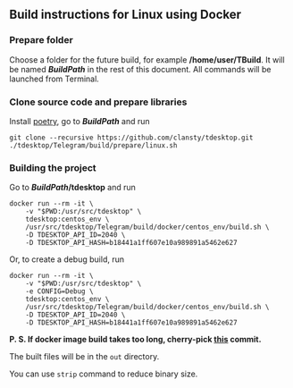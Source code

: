 ## Build instructions for Linux using Docker

### Prepare folder

Choose a folder for the future build, for example **/home/user/TBuild**. It will be named ***BuildPath*** in the rest of this document. All commands will be launched from Terminal.

### Clone source code and prepare libraries

Install [poetry](https://python-poetry.org), go to ***BuildPath*** and run

    git clone --recursive https://github.com/clansty/tdesktop.git
    ./tdesktop/Telegram/build/prepare/linux.sh

### Building the project

Go to ***BuildPath*/tdesktop** and run

    docker run --rm -it \
        -v "$PWD:/usr/src/tdesktop" \
        tdesktop:centos_env \
        /usr/src/tdesktop/Telegram/build/docker/centos_env/build.sh \
        -D TDESKTOP_API_ID=2040 \
        -D TDESKTOP_API_HASH=b18441a1ff607e10a989891a5462e627

Or, to create a debug build, run

    docker run --rm -it \
        -v "$PWD:/usr/src/tdesktop" \
        -e CONFIG=Debug \
        tdesktop:centos_env \
        /usr/src/tdesktop/Telegram/build/docker/centos_env/build.sh \
        -D TDESKTOP_API_ID=2040 \
        -D TDESKTOP_API_HASH=b18441a1ff607e10a989891a5462e627

**P. S. If docker image build takes too long, cherry-pick [this](https://github.com/TDesktop-x64/tdesktop/commit/b99c084862053f441caa6525837a7e193cc671f7) commit.**

The built files will be in the `out` directory.

You can use `strip` command to reduce binary size.
